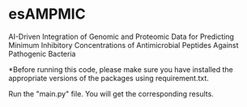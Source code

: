 # esAMPMIC

AI-Driven Integration of Genomic and Proteomic Data for Predicting Minimum Inhibitory Concentrations of Antimicrobial Peptides Against Pathogenic Bacteria

*Before running this code, please make sure you have installed the appropriate versions of the packages using requirement.txt.

Run the "main.py" file. You will get the corresponding results.
